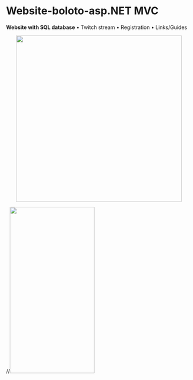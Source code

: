 # Website-boloto-asp.NET MVC
**Website with SQL database**
• Twitch stream
• Registration
• Links/Guides


<p align="center">
  <img width="450" height="450" src="https://user-images.githubusercontent.com/17459523/210514283-087924b9-3573-4c38-b42a-0bc8b680abfc.png">
  
  //<img width="230" height="450" src="">
  

</p>
